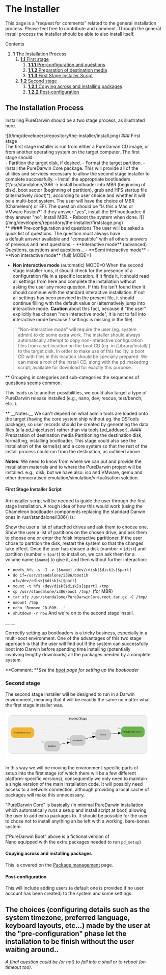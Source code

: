 The Installer
=============
This page is a "request for comments" related to the general installation process. Please feel free to contribute and comment.
Through the general install process the installer should be able to also install itself.



<div class="sites-embed-border-off sites-embed" style="width:456px;">


Contents
1.  [**1** The Installation Process](the-installer.html#TOC-The-Installation-Process)
    1.  [**1.1** First stage](the-installer.html#TOC-First-stage)
        1.  [**1.1.1** Pre-configuration and questions](the-installer.html#TOC-Pre-configuration-and-questions)
        2.  [**1.1.2** Preparation of destination media](the-installer.html#TOC-Preparation-of-destination-media)
        3.  [**1.1.3** First Stage Installer Script](the-installer.html#TOC-First-Stage-Installer-Script)
    2.  [**1.2** Second stage](the-installer.html#TOC-Second-stage)
        1.  [**1.2.1** Copying across and installing packages](the-installer.html#TOC-Copying-across-and-installing-packages)
        2.  [**1.2.2** Post-configuration](the-installer.html#TOC-Post-configuration)

The Installation Process
------------------------
Installing PureDarwin should be a two stage process, as illustrated here.

<div style="text-align:left;display:block;margin-right:auto;margin-left:auto">
![](/img/developers/repository/the-installer/install.png)
### First stage
<div style="text-align:left;display:block;margin-right:auto;margin-left:auto">
The first stage installer is run from either a PureDarwin CD image, or from another operating system on the target computer. The first stage should:
<div style="text-align:left;display:block;margin-right:auto;margin-left:auto">
-   Partition the target disk, if desired.
-   Format the target partition.
-   Install the PureDarwin Core package. This will provide all of the utilities and services necessary to allow the second stage installer to complete successfully.
-   Install the appropriate bootloaders (*/usr/standalone/i386 -> install bootloader into MBR (beginning of disk), boot sector (beginning of partition), grub and HFS startup file (alternatively /boot)*), according to user choice and whether it will be a multi-boot system. The user will have the choice of MBR (Chameleon) or EFI. The question should be "Is this a Mac or VMware Fusion?" If they answer "yes", install the EFI bootloader; if they answer "no", install MBR.
-   Reboot the system when done.
![](/img/developers/repository/the-installer/firststage.png)
<div style="text-align:left;display:block;margin-right:auto;margin-left:auto">
**
#### Pre-configuration and questions
The user will be asked a quick list of questions. The question must always have a default answer available and "compatible" with all others answers of previous and next questions.
-   **Interactive mode** (advanced)
    Questions, questions and questions...
-   **Semi interactive mode**
-   **Non interactive mode** (full)
    MODE=1
    
-   **Non interactive mode** (automatic)
    MODE=0
    When the second stage installer runs, it should check for the presence of a configuration file in a specific location.
    If it finds it, it should read all settings from here and complete the installation without asking the user any more question. If this file isn't found then it should continue with the standard interactive installation. If not all settings has been provided in the present file, it should continue filling with the default value or (alternatively jump into interactive mode. __Caution__ about this fact, because if "the user" explicitly has chosen "non interactive mode", it is not to fall into interactive mode because 1 settings is missing in the file).

> "Non-interactive mode" will require the user (eg. system admin) to do some extra work. The installer should always automatically attempt to copy non-interactive configuration files from a set location on the boot CD (eg. in /Library/Install/ ) to the target disk. In order to make use of this facility, a boot CD with files in this location should be specially prepared. We can make a root of the install CD, along with the pd_makedmg script, available for download for exactly this purpose.
> 

<div style="text-align:left;display:block;margin-right:auto;margin-left:auto">
**
Grouping in categories and sub-categories the sequences of questions seems common. 

This leads us to another possibilities, we could also target a type of PureDarwin release installed (e.g., nano, dev, rescue, test/bench, etc..).



<div style="text-align:left;display:block;margin-right:auto;margin-left:auto">
**
__Notes:__ We can't depend on what admin tools are loaded onto the target (having the core system ship without eg. the DSTools package), so user records should be created by generating the data files (a la pd_injectuser) rather than via tools (pd_adduser).
#### Preparation of destination media
Partitioning the destination disk, formatting, installing bootloader. This stage could also see the installation of the kernel(s) and a core system so that the rest of the install process could run from the destination, as outlined above.

__Notes:__ We need to know from where we can put and provide the installation materials and to where the PureDarwin project will be installed. e.g., disk, but we have also: iso and VMware, qemu and other democratised emulation/simulation/virtualisation solution.

#### First Stage Installer Script
An installer script will be needed to guide the user through the first stage installation. A rough idea of how this would work (using the Chameleon bootloader components replacing the standard Darwin ones in /usr/standalone/i386/) is:

Show the user a list of attached drives and ask them to choose one.
Show the user a list of partitions on the chosen drive, and ask them to choose one or enter the fdisk interactive partitioner.
If the user chose to partition the disk, restart the system so that the changes take effect.
Once the user has chosen a disk (number = `$disk`) and partition (number = `$part`) to install on, we can ask them for a volume name (`$name`) to give it, and then without further interaction:
-   `newfs_hfs -s -J -v [$name] /dev/rdisk[$disk]s[$part]`
-   `dd if=/usr/standalone/i386/boot1h of=/dev/rdisk[$disk]s[$part]`
-   `mount -t hfs /dev/disk[$disk]s[$part] /tmp`
-   `cp /usr/standalone/i386/boot /tmp/ `(for MBR)
-   `tar xfz /usr/standalone/PureDarwinCore.root.tar.gz -C /tmp/`
-   `umount /tmp`
-   `echo 'Remove CD-ROM...'`
-   `shutdown -r now`
And we're on to the second stage install.

__
__

Correctly setting up bootloaders is a tricky business, especially in a multi-boot environment. One of the advantages of this two stage approach is that the user will find out if the system can successfully boot into Darwin before spending time installing (potentially involving lengthy downloads) all the packages needed by a complete system. 

**Comment: ***See the *[*boot*](../booting/boot.html)* page for setting up the bootloader*
### Second stage
The second stage installer will be designed to run in a Darwin environment, meaning that it will be exactly the same no matter what the first stage installer was.

![](/img/developers/repository/the-installer/secondstage.png)

In this way we will be moving the environment-specific parts of setup into the first stage (of which there will be a few different platform-specific versions), consequently we only need to maintain a single version of the main installation code.
It will possibly need access to a network connection, although providing a local cache of packages will make this unnecessary.

"PureDarwin Core" is basically (in minimal PureDarwin installation which automatically runs a setup and install script at boot) allowing the user to add extra packages to.
It should be possible for the user to chose not to install anything an be left with a working, bare-bones system.

("PureDarwin Boot" above is a fictional version of Nano equipped with the extra packages needed to run `pd_setup`)
#### Copying across and installing packages
This is covered on the [Package management](../package-management.html) page.
#### Post-configuration
This will include adding users (a default one is provided if no user account has been created) to the system and some settings.

The choices (configuring details such as the system timezone, preferred language, keyboard layouts, etc...) made by the user at the "pre-configuration" phase let the installation to be finish without the user waiting around..
------------------------------------------------------------------------
*A final question could be (or not) to fall into a shell or to reboot (on timeout too).*

